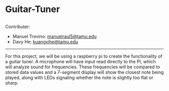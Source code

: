 # Guitar-Tuner


##
Contributer:

- Manuel Trevino: manuelraul5@tamu.edu
- Davy He: kuangxihe@tamu.edu

---

For this project, we will be using a raspberry pi to create the functionality of a guitar tuner. A microphone will have input read directly to the PI, which will analyze sound for frequencies. These frequencies will be compared to stored data values and a 7-segment display will show the closest note being played, along with LEDs signaling whether the note is slightly too flat or sharp.
